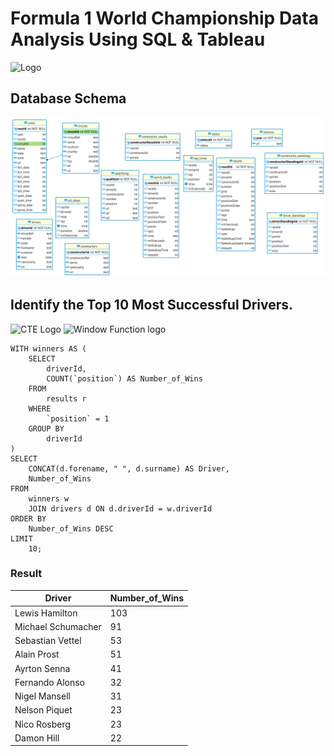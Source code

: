 # Formula 1 World Championship Data Analysis Using SQL & Tableau
![Logo](https://i.pinimg.com/originals/dc/1e/cd/dc1ecd6a8b61a87ebca183f93e8f581c.png)

## Database Schema
![App Screenshot](https://github.com/john-paul-31/Formula_1/blob/main/ER%20Diagram.png)

## Identify the Top 10 Most Successful Drivers.

![CTE Logo](https://img.shields.io/badge/-CTE-green) ![Window Function logo](https://img.shields.io/badge/-Window%20Function-yellow)

```
WITH winners AS (
    SELECT
        driverId,
        COUNT(`position`) AS Number_of_Wins
    FROM
        results r
    WHERE
        `position` = 1
    GROUP BY
        driverId
)
SELECT
    CONCAT(d.forename, " ", d.surname) AS Driver,
    Number_of_Wins
FROM
    winners w
    JOIN drivers d ON d.driverId = w.driverId
ORDER BY
    Number_of_Wins DESC
LIMIT
    10;
```
### Result
| Driver             | Number_of_Wins |
|--------------------|--------------|
| Lewis Hamilton      | 103          |
| Michael Schumacher  | 91           |
| Sebastian Vettel    | 53           |
| Alain Prost         | 51           |
| Ayrton Senna        | 41           |
| Fernando Alonso     | 32           |
| Nigel Mansell       | 31           |
| Nelson Piquet       | 23           |
| Nico Rosberg        | 23           |
| Damon Hill          | 22           |
